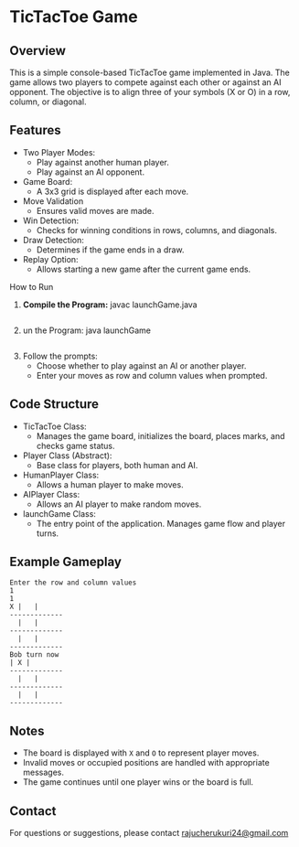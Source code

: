 
# TicTacToe Game

## Overview

This is a simple console-based TicTacToe game implemented in Java. The game allows two players to compete against each other or against an AI opponent. The objective is to align three of your symbols (X or O) in a row, column, or diagonal.

## Features

- Two Player Modes:
  - Play against another human player.
  - Play against an AI opponent.
- Game Board:
  - A 3x3 grid is displayed after each move.
- Move Validation
  - Ensures valid moves are made.
- Win Detection:
  - Checks for winning conditions in rows, columns, and diagonals.
- Draw Detection:
  - Determines if the game ends in a draw.
- Replay Option:
  - Allows starting a new game after the current game ends.

 How to Run

1. **Compile the Program:**
   javac launchGame.java
   ```

2. un the Program:
 java launchGame
   ```

3. Follow the prompts:
   - Choose whether to play against an AI or another player.
   - Enter your moves as row and column values when prompted.

## Code Structure

- TicTacToe Class:
  - Manages the game board, initializes the board, places marks, and checks game status.
- Player Class (Abstract):
  - Base class for players, both human and AI.
- HumanPlayer Class:
  - Allows a human player to make moves.
- AIPlayer Class:
  - Allows an AI player to make random moves.
- launchGame Class:
  - The entry point of the application. Manages game flow and player turns.

## Example Gameplay

```
Enter the row and column values
1
1
X |   |  
-------------
  |   |  
-------------
  |   |  
-------------
Bob turn now
| X |  
-------------
  |   |  
-------------
  |   |  
-------------
```

## Notes

- The board is displayed with `X` and `O` to represent player moves.
- Invalid moves or occupied positions are handled with appropriate messages.
- The game continues until one player wins or the board is full.


## Contact

For questions or suggestions, please contact rajucherukuri24@gmail.com

